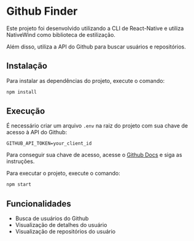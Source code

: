 # Github Finder

Este projeto foi desenvolvido utilizando a CLI de React-Native e utiliza NativeWind como biblioteca de estilização.

Além disso, utiliza a API do Github para buscar usuários e repositórios.

## Instalação

Para instalar as dependências do projeto, execute o comando:

```bash
npm install
```

## Execução

É necessário criar um arquivo `.env` na raiz do projeto com sua chave de acesso à API do Github:

```env
GITHUB_API_TOKEN=your_client_id
```

Para conseguir sua chave de acesso, acesse o [Github Docs](https://docs.github.com/en/authentication/keeping-your-account-and-data-secure/managing-your-personal-access-tokens#creating-a-personal-access-token-classic) e siga as instruções.

Para executar o projeto, execute o comando:

```bash
npm start
```

## Funcionalidades

- Busca de usuários do Github
- Visualização de detalhes do usuário
- Visualização de repositórios do usuário


